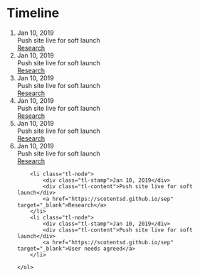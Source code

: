 # Timeline

<ol class="timeline">
		<li class="tl-node">
			<div class="tl-stamp">Jan 10, 2019</div>
			<div class="tl-content">Push site live for soft launch</div>
			<a href="https://scotentsd.github.io/sep" target="_blank">Research</a>
		</li>
        		<li class="tl-node">
			<div class="tl-stamp">Jan 10, 2019</div>
			<div class="tl-content">Push site live for soft launch</div>
			<a href="https://scotentsd.github.io/sep" target="_blank">Research</a>
		</li>
        		<li class="tl-node">
			<div class="tl-stamp">Jan 10, 2019</div>
			<div class="tl-content">Push site live for soft launch</div>
			<a href="https://scotentsd.github.io/sep" target="_blank">Research</a>
		</li>
        		<li class="tl-node">
			<div class="tl-stamp">Jan 10, 2019</div>
			<div class="tl-content">Push site live for soft launch</div>
			<a href="https://scotentsd.github.io/sep" target="_blank">Research</a>
		</li>
        		<li class="tl-node">
			<div class="tl-stamp">Jan 10, 2019</div>
			<div class="tl-content">Push site live for soft launch</div>
			<a href="https://scotentsd.github.io/sep" target="_blank">Research</a>
		</li>
        		<li class="tl-node">
			<div class="tl-stamp">Jan 10, 2019</div>
			<div class="tl-content">Push site live for soft launch</div>
			<a href="https://scotentsd.github.io/sep" target="_blank">Research</a>
		</li>






		<li class="tl-node">
			<div class="tl-stamp">Jan 10, 2019</div>
			<div class="tl-content">Push site live for soft launch</div>
			<a href="https://scotentsd.github.io/sep" target="_blank">Research</a>
		</li>
        <li class="tl-node">
			<div class="tl-stamp">Jan 10, 2019</div>
			<div class="tl-content">Push site live for soft launch</div>
			<a href="https://scotentsd.github.io/sep" target="_blank">User needs agreed</a>
		</li>

	</ol>


